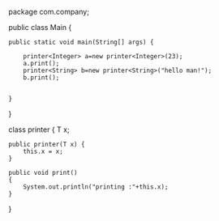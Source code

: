package com.company;

public class Main {

    public static void main(String[] args) {

        printer<Integer> a=new printer<Integer>(23);
        a.print();
        printer<String> b=new printer<String>("hello man!");
        b.print();


    }
}


class printer<T>
{
    T x;

    public printer(T x) {
        this.x = x;
    }

    public void print()
    {
        System.out.println("printing :"+this.x);
    }
}
